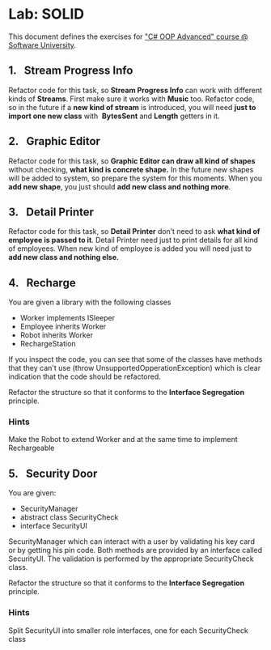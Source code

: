 <h1>Lab: SOLID</h1>
<p>This document defines the exercises for <a href="https://softuni.bg/courses/csharp-oop-advanced-high-quality-code">"C# OOP Advanced" course @ Software University</a>.</p>
<h2>1.&nbsp;&nbsp; Stream Progress Info</h2>
<p>Refactor code for this task, so <strong>Stream Progress Info</strong> can work with different kinds of <strong>Streams</strong>. First make sure it works with <strong>Music</strong> too. Refactor code, so in the future if a <strong>new kind of stream</strong> is introduced, you will need <strong>just to import one new class</strong> with &nbsp;<strong>BytesSent</strong> and <strong>Length</strong> getters in it.</p>
<h2>2.&nbsp;&nbsp; Graphic Editor</h2>
<p>Refactor code for this task, so <strong>Graphic Editor can draw all kind of shapes</strong> without checking, <strong>what kind is concrete shape.</strong> In the future new shapes will be added to system, so prepare the system for this moments. When you <strong>add new shape</strong>, you just should <strong>add new class and nothing more</strong>.</p>
<h2>3.&nbsp;&nbsp; Detail Printer</h2>
<p>Refactor code for this task, so <strong>Detail Printer</strong> don&rsquo;t need to ask <strong>what kind of employee is passed to it</strong>. Detail Printer need just to print details for all kind of employees. When new kind of employee is added you will need just to <strong>add new class and nothing else.</strong></p>
<h2>4.&nbsp;&nbsp; Recharge</h2>
<p>You are given a library with the following classes</p>
<ul>
<li>Worker implements ISleeper</li>
<li>Employee inherits Worker</li>
<li>Robot inherits Worker</li>
<li>RechargeStation</li>
</ul>
<p>If you inspect the code, you can see that some of the classes have methods that they can't use (throw UnsupportedOpperationException) which is clear indication that the code should be refactored.</p>
<p>Refactor the structure so that it conforms to the <strong>Interface Segregation</strong> principle.</p>
<h3>Hints</h3>
<p>Make the Robot to extend Worker and at the same time to implement Rechargeable</p>
<h2>5.&nbsp;&nbsp; Security Door</h2>
<p>You are given:</p>
<ul>
<li>SecurityManager</li>
<li>abstract class SecurityCheck</li>
<li>interface SecurityUI</li>
</ul>
<p>SecurityManager which can interact with a user by validating his key card or by getting his pin code. Both methods are provided by an interface called SecurityUI. The validation is performed by the appropriate SecurityCheck class.</p>
<p>Refactor the structure so that it conforms to the <strong>Interface Segregation</strong> principle.</p>
<h3>Hints</h3>
<p>Split SecurityUI into smaller role interfaces, one for each SecurityCheck class</p>
<p>&nbsp;</p>